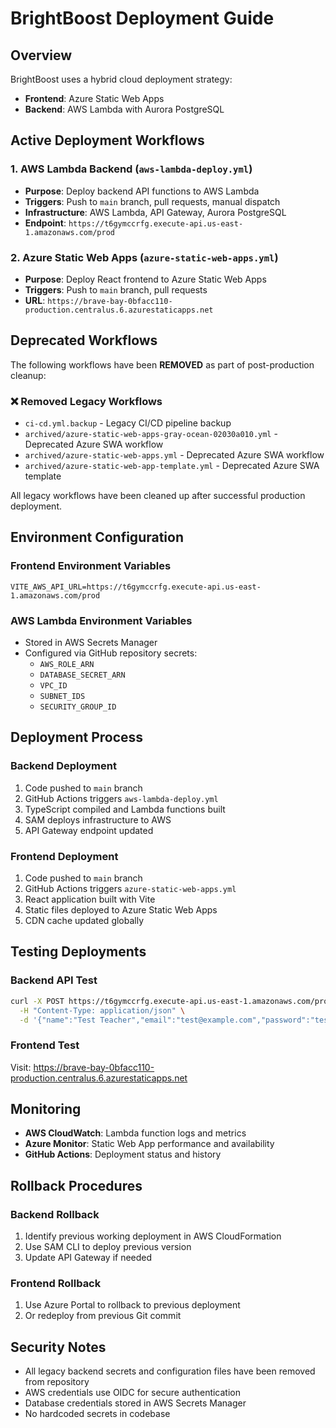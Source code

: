 # BrightBoost Deployment Guide

## Overview

BrightBoost uses a hybrid cloud deployment strategy:

- **Frontend**: Azure Static Web Apps
- **Backend**: AWS Lambda with Aurora PostgreSQL

## Active Deployment Workflows

### 1. AWS Lambda Backend (`aws-lambda-deploy.yml`)

- **Purpose**: Deploy backend API functions to AWS Lambda
- **Triggers**: Push to `main` branch, pull requests, manual dispatch
- **Infrastructure**: AWS Lambda, API Gateway, Aurora PostgreSQL
- **Endpoint**: `https://t6gymccrfg.execute-api.us-east-1.amazonaws.com/prod`

### 2. Azure Static Web Apps (`azure-static-web-apps.yml`)

- **Purpose**: Deploy React frontend to Azure Static Web Apps
- **Triggers**: Push to `main` branch, pull requests
- **URL**: `https://brave-bay-0bfacc110-production.centralus.6.azurestaticapps.net`

## Deprecated Workflows

The following workflows have been **REMOVED** as part of post-production cleanup:

### ❌ Removed Legacy Workflows

- `ci-cd.yml.backup` - Legacy CI/CD pipeline backup
- `archived/azure-static-web-apps-gray-ocean-02030a010.yml` - Deprecated Azure SWA workflow
- `archived/azure-static-web-apps.yml` - Deprecated Azure SWA workflow
- `archived/azure-static-web-app-template.yml` - Deprecated Azure SWA template

All legacy workflows have been cleaned up after successful production deployment.

## Environment Configuration

### Frontend Environment Variables

```env
VITE_AWS_API_URL=https://t6gymccrfg.execute-api.us-east-1.amazonaws.com/prod
```

### AWS Lambda Environment Variables

- Stored in AWS Secrets Manager
- Configured via GitHub repository secrets:
  - `AWS_ROLE_ARN`
  - `DATABASE_SECRET_ARN`
  - `VPC_ID`
  - `SUBNET_IDS`
  - `SECURITY_GROUP_ID`

## Deployment Process

### Backend Deployment

1. Code pushed to `main` branch
2. GitHub Actions triggers `aws-lambda-deploy.yml`
3. TypeScript compiled and Lambda functions built
4. SAM deploys infrastructure to AWS
5. API Gateway endpoint updated

### Frontend Deployment

1. Code pushed to `main` branch
2. GitHub Actions triggers `azure-static-web-apps.yml`
3. React application built with Vite
4. Static files deployed to Azure Static Web Apps
5. CDN cache updated globally

## Testing Deployments

### Backend API Test

```bash
curl -X POST https://t6gymccrfg.execute-api.us-east-1.amazonaws.com/prod/api/signup/teacher \
  -H "Content-Type: application/json" \
  -d '{"name":"Test Teacher","email":"test@example.com","password":"testpassword123"}'
```

### Frontend Test

Visit: https://brave-bay-0bfacc110-production.centralus.6.azurestaticapps.net

## Monitoring

- **AWS CloudWatch**: Lambda function logs and metrics
- **Azure Monitor**: Static Web App performance and availability
- **GitHub Actions**: Deployment status and history

## Rollback Procedures

### Backend Rollback

1. Identify previous working deployment in AWS CloudFormation
2. Use SAM CLI to deploy previous version
3. Update API Gateway if needed

### Frontend Rollback

1. Use Azure Portal to rollback to previous deployment
2. Or redeploy from previous Git commit

## Security Notes

- All legacy backend secrets and configuration files have been removed from repository
- AWS credentials use OIDC for secure authentication
- Database credentials stored in AWS Secrets Manager
- No hardcoded secrets in codebase
